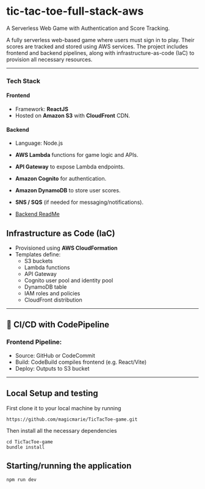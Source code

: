 # tic-tac-toe-full-stack-aws

A Serverless Web Game with Authentication and Score Tracking.

A fully serverless web-based game where users must sign in to play. Their scores are tracked and stored using AWS services. The project includes frontend and backend pipelines, along with infrastructure-as-code (IaC) to provision all necessary resources.

---

### Tech Stack

#### Frontend
- Framework: **ReactJS**
- Hosted on **Amazon S3** with **CloudFront** CDN.

#### Backend
- Language: Node.js
- **AWS Lambda** functions for game logic and APIs.
- **API Gateway** to expose Lambda endpoints.
- **Amazon Cognito** for authentication.
- **Amazon DynamoDB** to store user scores.
- **SNS / SQS** (if needed for messaging/notifications).

- [Backend ReadMe](./backend/ReadMe.md)

## Infrastructure as Code (IaC)
- Provisioned using **AWS CloudFormation**
- Templates define:
  - S3 buckets
  - Lambda functions
  - API Gateway
  - Cognito user pool and identity pool
  - DynamoDB table
  - IAM roles and policies
  - CloudFront distribution
---

## 🔁 CI/CD with CodePipeline

### Frontend Pipeline:
- Source: GitHub or CodeCommit
- Build: CodeBuild compiles frontend (e.g. React/Vite)
- Deploy: Outputs to S3 bucket

---

## Local Setup and testing

First clone it to your local machine by running

```
https://github.com/magicmarie/TicTacToe-game.git
```

Then install all the necessary dependencies

```
cd TicTacToe-game
bundle install
```

## Starting/running the application

```
npm run dev
```
